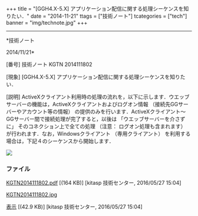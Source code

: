 ﻿+++
title = "[GGH4.X-5.X] アプリケーション配信に関する処理シーケンスを知りたい．"
date = "2014-11-21"
ttags = ["技術ノート"]
tcategories = ["tech"]
banner = "img/technote.jpg"
+++

-----------------------------------------------------------------------------------------------------------------------------

*技術ノート

2014/11/21*


[番号]
技術ノート KGTN 2014111802

[現象]
[GGH4.X-5.X] アプリケーション配信に関する処理シーケンスを知りたい．

[説明]
ActiveXクライアント利用時の処理の流れを，以下に示します．ウエッブサーバーの機能は，ActiveXクライアントおよびログオン情報
（接続先GGサーバーやアカウント等の情報）
の提供のみを行います．ActiveXクライアント～GGサーバー間で接続処理が完了すると，以後は
「ウエッブサーバーを介さずに」 そのコネクション上で全ての処理 （注意：
ログオン処理も含まれます） が行われます．なお，Windowsクライアント
（専用クライアント）
を利用する場合は，下記４のシーケンスから開始します．

![](http://techreport.kitasp.net/attachments/download/2575/KGTN2014111802.jpg)


### ファイル

 
 


[KGTN2014111802.pdf](http://techreport.kitasp.net/attachments/download/2574/KGTN2014111802.pdf)
 [(164 KB)] [kitasp 技術センター, 2016/05/27
15:04]

[KGTN2014111802.jpg](http://techreport.kitasp.net/attachments/download/2575/KGTN2014111802.jpg)

[表示](http://techreport.kitasp.net/attachments/2575/KGTN2014111802.jpg "表示")
 [(42.9 KB)] [kitasp 技術センター, 2016/05/27
15:04]


 


 

